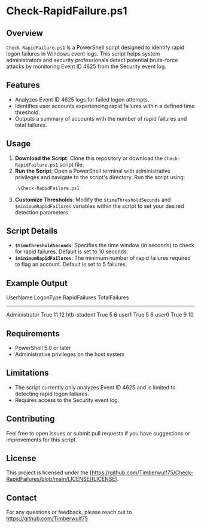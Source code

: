 # Check-RapidFailure.ps1

## Overview
`Check-RapidFailure.ps1` is a PowerShell script designed to identify rapid logon failures in Windows event logs. This script helps system administrators and security professionals detect potential brute-force attacks by monitoring Event ID 4625 from the Security event log.

## Features
- Analyzes Event ID 4625 logs for failed logon attempts.
- Identifies user accounts experiencing rapid failures within a defined time threshold.
- Outputs a summary of accounts with the number of rapid failures and total failures.

## Usage
1. **Download the Script**: Clone this repository or download the `Check-RapidFailure.ps1` script file.
2. **Run the Script**: Open a PowerShell terminal with administrative privileges and navigate to the script's directory. Run the script using:
    ```powershell
    .\Check-RapidFailure.ps1
    ```
3. **Customize Thresholds**: Modify the `$timeThresholdSeconds` and `$minimumRapidFailures` variables within the script to set your desired detection parameters.

## Script Details
- **`$timeThresholdSeconds`**: Specifies the time window (in seconds) to check for rapid failures. Default is set to 10 seconds.
- **`$minimumRapidFailures`**: The minimum number of rapid failures required to flag an account. Default is set to 5 failures.

## Example Output
UserName      LogonType RapidFailures TotalFailures
--------      --------- ------------- -------------
Administrator True                 11            12
htb-student   True                  5             6
user1         True                  5             6
user0         True                  9            10


## Requirements
- PowerShell 5.0 or later
- Administrative privileges on the host system

## Limitations
- The script currently only analyzes Event ID 4625 and is limited to detecting rapid logon failures.
- Requires access to the Security event log.

## Contributing
Feel free to open issues or submit pull requests if you have suggestions or improvements for this script.

## License
This project is licensed under the [https://github.com/Timberwulf75/Check-RapidFailures/blob/main/LICENSE](LICENSE).

## Contact
For any questions or feedback, please reach out to https://github.com/Timberwulf75

